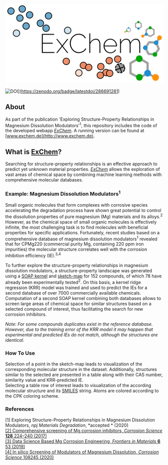 ![Cover](assets/cover.png)  

![DOI](https://zenodo.org/badge/286691281.svg)](https://zenodo.org/badge/latestdoi/286691281)


## About
As part of the publication 'Exploring Structure-Property Relationships in Magnesium Dissolution Modulators'<sup>1</sup>, this repository includes the code of the developed webapp [*ExChem*](http://www.exchem.de). A running version can be found at [www.exchem.de](http://www.exchem.de).

## What is [ExChem](http://www.exchem.de)?
 
Searching for structure-property relationships is an effective approach to predict yet unknown material properties.
[*ExChem*](http://www.exchem.de) allows the exploration of vast areas of chemical space by combining machine learning methods with comprehensive molecular
databases.

### Example: Magnesium Dissolution Modulators<sup>1</sup>

Small organic molecules that form complexes with corrosive species accelerating the degradation process have shown great 
potential to control the dissolution properties of pure magnesium (Mg) materials and its alloys.<sup>2</sup>
However, as the chemical space of small organic molecules is effectively infinite, the most challenging task is to find molecules 
with beneficial properties for specific applications.
Fortunately, recent studies based on a comprehensive database of magnesium dissolution modulators<sup>1</sup> 
revealed that for CPMg220 (commercial purity Mg, containing 220 ppm iron impurities) the molecular structure 
correlates well with the corrosion inhibition efficiency (IE).<sup>3,4</sup>

To further explore the structure-property relationships in magnesium dissolution modulators, a structure-property landscape was generated
using a [SOAP kernel](https://www.ncbi.nlm.nih.gov/pmc/articles/PMC5729016/) and [sketch-map](https://sketchmap.org/) for 152 compounds, 
of which 78 have already been experimentally tested<sup>2</sup>. On this basis, a kernel ridge regression (KRR) model was trained and used to
predict the IEs for a second database of over 7000 commercially available chemicals. Computation of a second SOAP kernel combining both databases
allows to screen large areas of chemical space for similar structures based on a selected compound of interest, thus facilitating
the search for new corrosion inhibitors.

*Note: For some compounds duplicates exist in the reference database. However, due to the training error of the KRR model
it may happen that experimental and predicted IEs do not match, although the structures are identical.*

### How To Use

Selection of a point in the sketch-map leads to visualization of the corresponding molecular structure in the dataset. 
Additionally, structures similar to the selected are presented in a table 
along with their CAS number, similarity value and KRR-predicted IE.  
Selecting a table row of interest leads to visualization 
of the according molecular structure and its [SMILES](https://en.wikipedia.org/wiki/Simplified_molecular-input_line-entry_system) string.
Atoms are colored according to the CPK coloring scheme.


### References

\[1\] Exploring Structure-Property Relationships in Magnesium Dissolution Modulators, *npj Materials Degradation*, *accepted * (2020)  
[[2] Comprehensive screening of Mg corrosion inhibitors, *Corrosion Science* **128** 224–240 (2017)](https://www.sciencedirect.com/science/article/abs/pii/S0010938X17303931)  
[[3] Data Science Based Mg Corrosion Engineering, *Frontiers in Materials* **6** 53 (2019)](https://doi.org/10.3389/fmats.2019.00053)   
[[4] In silico Screening of Modulators of Magnesium Dissolution, *Corrosion Science* 108245 (2020)](https://doi.org/10.1016/j.corsci.2019.108245)  

